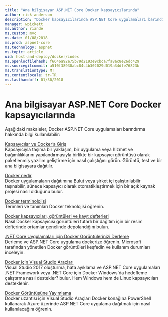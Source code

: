 ```yaml
---
title: "Ana bilgisayar ASP.NET Core Docker kapsayıcılarında"
author: rick-anderson
description: "Docker kapsayıcılarında ASP.NET Core uygulamaları barındırmak öğrenme için kaynaklarına bağlantılar bulma."
manager: wpickett
ms.author: riande
ms.custom: mvc
ms.date: 01/08/2018
ms.prod: aspnet-core
ms.technology: aspnet
ms.topic: article
uid: host-and-deploy/docker/index
ms.openlocfilehash: f6646a92e75b79d2193e9cbca7fa8ac8e26dc429
ms.sourcegitcommit: a510f38930abc84c4b302029d019a34dfe76823b
ms.translationtype: MT
ms.contentlocale: tr-TR
ms.lasthandoff: 01/30/2018
---
```

# <a name="host-aspnet-core-in-docker-containers"></a>Ana bilgisayar ASP.NET Core Docker kapsayıcılarında

Aşağıdaki makaleler, Docker ASP.NET Core uygulamaları barındırma hakkında bilgi kullanılabilir:

[Kapsayıcılar ve Docker’a Giriş](/dotnet/standard/microservices-architecture/container-docker-introduction/index)  
Kapsayıcıyla taşıma bir yaklaşım, bir uygulama veya hizmet ve bağımlılıklarını yapılandırmasıyla birlikte bir kapsayıcı görüntüsü olarak paketlenmiş yazılım geliştirme için nasıl çalıştığını görün. Görüntü, test ve bir ana bilgisayara dağıtılır.

[Docker nedir](/dotnet/standard/microservices-architecture/container-docker-introduction/docker-defined)  
Docker uygulamaların dağıtımına Bulut veya şirket içi çalıştırılabilir taşınabilir, sünece kapsayıcı olarak otomatikleştirmek için bir açık kaynak projesi nasıl olduğunu bulur.

[Docker terminolojisi](/dotnet/standard/microservices-architecture/container-docker-introduction/docker-terminology)  
Terimleri ve tanımları Docker teknolojisi öğrenin.

[Docker kapsayıcıları, görüntüleri ve kayıt defterleri](/dotnet/standard/microservices-architecture/container-docker-introduction/docker-containers-images-registries)  
Nasıl Docker kapsayıcısı görüntüleri tutarlı bir dağıtım için bir resim defterinde ortamlar genelinde depolandığını bulun.

[.NET Core Uygulamaları için Docker Görüntülerinizi Derleme](/dotnet/articles/core/docker/building-net-docker-images)  
Derleme ve ASP.NET Core uygulama dockerize öğrenin. Microsoft tarafından yönetilen Docker görüntüleri keşfedin ve kullanım durumları inceleyin.

[Docker için Visual Studio Araçları](xref:host-and-deploy/docker/visual-studio-tools-for-docker)  
Visual Studio 2017 oluşturma, hata ayıklama ve ASP.NET Core uygulamaları .NET Framework veya .NET Core için Docker Windows'da hedefleme çalıştırma nasıl destekler? bulur. Hem Windows hem de Linux kapsayıcıları desteklenir.

[Docker Görüntüsüne Yayımlama](/azure/vs-azure-tools-docker-hosting-web-apps-in-docker)  
Docker uzantısı için Visual Studio Araçları Docker konağına PowerShell kullanarak Azure üzerinde ASP.NET Core uygulama dağıtmak için nasıl kullanılacağını öğrenin.
